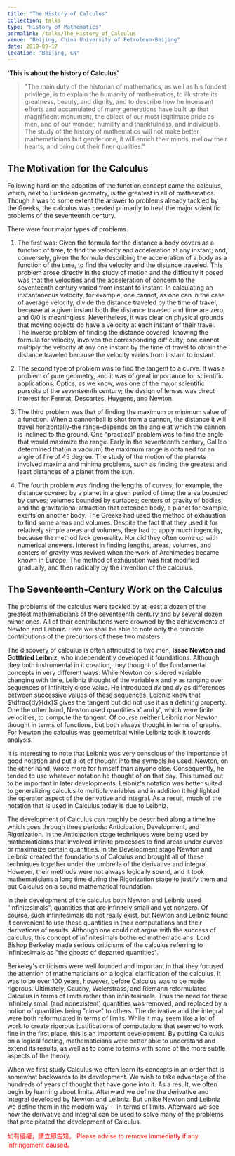 ```yaml
---
title: "The History of Calculus"
collection: talks
type: "History of Mathematics"
permalink: /talks/The_History_of_Calculus
venue: "Beijing, China University of Petroleum-Beijing"
date: 2019-09-17
location: "Beijing, CN"
---
```


**'This is about the history of Calculus'**

> "The main duty of the historian of mathematics, as well as his fondest privilege, is to explain the humanity of mathematics, to illustrate its greatness, beauty, and dignity, and to describe how he incessant efforts and accumulated of many generations have built up that magnificent monument, the object of our most legitimate pride as men, and of our wonder, humility and thankfulness, and individuals. The study of the history of mathematics will not make better mathematicians but gentler one, it will enrich their minds, mellow their hearts, and bring out their finer qualities."


## The Motivation for the Calculus
Following hard on the adoption of the function concept came the calculus, which, next to Euclidean geometry, is the greatest in all of mathematics. Though it was to some extent the answer  to problems already tackled by the Greeks, the calculus was created primarily to treat the major scientific problems of the seventeenth century.

There were four major types of problems. 

  1. The first was: Given the formula for the distance a body covers as a function of time, to find the velocity and acceleration at any instant; and, conversely, given the formula describing the acceleration of a body as a function of the time, to find the velocity and the distance traveled. This problem arose directly in the study of motion and the difficulty it posed was that the velocities and the acceleration of concern to the seventeenth century varied from instant to instant. In calculating an instantaneous velocity, for example, one cannot, as one can in the case of average velocity, divide the distance traveled by the time of travel, because at a given instant both the distance traveled and time are zero, and $0/0$ is meaningless. Nevertheless, it was clear on physical grounds that moving objects do have a velocity at each instant of their travel. The inverse problem of finding the distance covered, knowing the formula for velocity, involves the corresponding difficulty; one cannot multiply the velocity at any one instant by the time of travel to obtain the distance traveled because the velocity varies from instant to instant.

  2. The second type of problem was to find the tangent to a curve. It was a problem of pure geometry, and it was of great importance for scientific applications. Optics, as we know, was one of the major scientific pursuits of the seventeenth century; the design of lenses was direct interest for Fermat, Descartes, Huygens, and Newton.

  3. The third problem was that of finding the maximum or minimum value of a function. When a cannonball is shot from a cannon, the distance it will travel horizontally-the range-depends on the angle at which the cannon is inclined to the ground. One "practical" problem was to find the angle that would maximize the range. Early in the seventeenth century, Galileo determined that(in a vacuum) the maximum range is obtained for an angle of fire of 45 degree. The study of the motion of the planets involved maxima and minima problems, such as finding the greatest and least distances of a planet from the sun.

  4. The fourth problem was finding the lengths of curves, for example, the distance covered by a planet in a given period of time; the area bounded by curves; volumes bounded by surfaces; centers of gravity of bodies; and the gravitational attraction that extended body, a planet for example, exerts on another body. The Greeks had used the method of exhaustion to find some areas and volumes. Despite the fact that they used it for relatively simple areas and volumes, they had to apply much ingenuity, because the method lack generality. Nor did they often come up with numerical answers. Interest in finding lengths, areas, volumes, and centers of gravity was revived when the work of Archimedes became known in Europe. The method of exhaustion was first modified gradually, and then radically by the invention of the calculus.

## The Seventeenth-Century Work on the Calculus

The problems of the calculus were tackled by at least a dozen of the greatest mathematicians of the seventeenth century and by several dozen minor ones. All of their contributions were crowned by the achievements of Newton and Leibniz. Here we shall be able to note only the principle contributions of the precursors of these two masters.

The discovery of calculus is often attributed to two men, **Issac Newton and Gottfried Leibniz**, who independently developed it foundations. Although they both instrumental in it creation, they thought of the fundamental concepts in very different ways. While Newton considered variable changing with time, Leibniz thought of the variable $x$ and $y$ as ranging over sequences of infinitely close value. He introduced $dx$ and $dy$ as differences between successive values of these sequences. Leibniz knew that $\dfrac{dy}{dx}$ gives the tangent but did not use it as a defining property. One the other hand, Newton used quantities $x'$ and $y'$, which were finite velocities, to compute the tangent. Of course neither Leibniz nor Newton thought in terms of functions, but both always thought in terms of graphs. For Newton the calculus was geometrical while Leibniz took it towards analysis.

It is interesting to note that Leibniz was very conscious of the importance of good notation and put a lot of thought into the symbols he used. Newton, on the other hand, wrote more for himself than anyone else. Consequently, he tended to use whatever notation he thought of on that day. This turned out to be important in later developments. Leibniz's notation was better suited to generalizing calculus to multiple variables and in addition it highlighted the operator aspect of the derivative and integral. As a result, much of the notation that is used in Calculus today is due to Leibniz.

The development of Calculus can roughly be described along a timeline which goes through three periods: Anticipation, Development, and Rigorization. In the Anticipation stage techniques were being used by mathematicians that involved infinite processes to find areas under curves or maximaize certain quantities. In the Development stage Newton and Leibniz created the foundations of Calculus and brought all of these techniques together under the umbrella of the derivative and integral. However, their methods were not always logically sound, and it took mathematicians a long time during the Rigorization stage to justify them and put Calculus on a sound mathematical foundation.

In their development of the calculus both Newton and Leibniz used "infinitesimals", quantities that are infinitely small and yet nonzero. Of course, such infinitesimals do not really exist, but Newton and Leibniz found it convenient to use these quantities in their computations and their derivations of results. Although one could not argue with the success of calculus, this concept of infinitesimals bothered mathematicians. Lord Bishop Berkeley made serious criticisms of the calculus referring to infinitesimals as "the ghosts of departed quantities".

Berkeley's criticisms were well founded and important in that they focused the attention of mathematicians on a logical clarification of the calculus. It was to be over 100 years, however, before Calculus was to be made rigorous. Ultimately, Cauchy, Weierstrass, and Riemann reformulated Calculus in terms of limits rather than infinitesimals. Thus the need for these infinitely small (and nonexistent) quantities was removed, and replaced by a notion of quantities being "close" to others. The derivative and the integral were both reformulated in terms of limits. While it may seem like a lot of work to create rigorous justifications of computations that seemed to work fine in the first place, this is an important development. By putting Calculus on a logical footing, mathematicians were better able to understand and extend its results, as well as to come to terms with some of the more subtle aspects of the theory.

When we first study Calculus we often learn its concepts in an order that is somewhat backwards to its development. We wish to take advantage of the hundreds of years of thought that have gone into it. As a result, we often begin by learning about limits. Afterward we define the derivative and integral developed by Newton and Leibniz. But unlike Newton and Leibniz we define them in the modern way -- in terms of limits. Afterward we see how the derivative and integral can be used to solve many of the problems that precipitated the development of Calculus.

 <span style="color:red"> 如有侵權，請立即告知。</span>
 <span style="color:red"> Please advise to remove immediatly if any infringement caused。</span>

